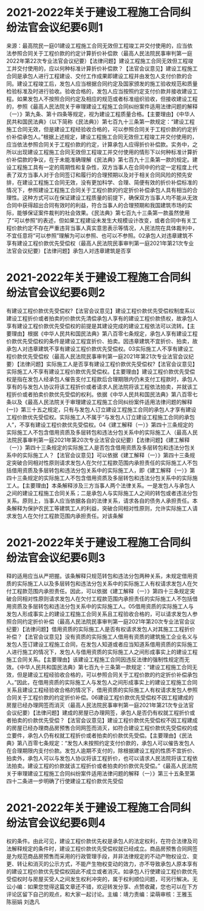 # 2021-2022年关于建设工程施工合同纠纷法官会议纪要6则1

来源：最高院民一庭01建设工程施工合同无效但工程竣工并交付使用的，应当依法参照合同关于工程价款的约定计算折价补偿款（最高人民法院民事审判第一庭2022年第22次专业法官会议纪要）【法律问题】建设工程施工合同无效但工程竣工并交付使用的，应以何种标准计算折价补偿款？【法官会议意见】建设工程施工合同是承包人进行工程建设、交付工作成果即建设工程并由发包人支付价款的合同。建设工程竣工后，发包人应当根据合同约定及国家颁发的施工验收规范和质量检验标准及时进行验收。验收合格的，发包人应当按照约定支付价款并接收建设工程。如果发包人不按照合同约定及相应的规范或者标准组织验收，但接收建设工程的，参照《最高人民法院关于审理建设工程施工合同纠纷案件适用法律问题的解释（一）》第九条、第十四条等规定，视为建设工程质量合格。【主要理由】《中华人民共和国民法典》（以下简称《民法典》）第七百九十三条第一款规定：“建设工程施工合同无效，但是建设工程经验收合格的，可以参照合同关于工程价款的约定折价补偿承包人。”根据上述规定，建设工程施工合同无效但工程竣工并交付使用的，应当依法参照合同关于工程价款的约定，计算承包人应得折价补偿款。实务中，之所以出现建设工程施工合同无效但工程竣工并交付使用的情形下以何种标准计算折价补偿款的争议，在于未能准确理解《民法典》第七百九十三条第一款的规定。建设工程施工具有一定的周期性和复杂性，双方当事人在合同中的约定一定程度上代表了双方当事人对于合同签订和履行的合理预期以及对于相关合同风险的预先安排，在建设工程施工合同无效，没有更加科学、合理、简便有效的折价补偿标准的情况下，参照建设工程施工合同关于工程价款的约定折价补偿承包人具有相当的合理性。这种方式可以在保证建设工程质量的前提下，确保双方当事人均不能从无效合同中获得超出合同有效时的利益，符合当事人的合理预期和我国建筑市场的实际，能够保证案件裁判的社会效果。《民法典》第七百九十三条第一款虽然使用了“可以参照”的表述，但如果工程建设未发生大规模设计改变，或者合同中有关工程价款约定不存在严重违背当事人真实意思表示等情况，人民法院在具体裁判中，不宜任意将“可以参照”理解为可以参照、也可以不参照。02承包人对违章建筑不享有建设工程价款优先受偿权（最高人民法院民事审判第一庭2021年第21次专业法官会议纪要）【法律问题】承包人对违章建筑是否享

# 2021-2022年关于建设工程施工合同纠纷法官会议纪要6则2

有建设工程价款优先受偿权?【法官会议意见】建设工程价款优先受偿权制度系以建设工程折价或者拍卖的价款优先清偿承包人享有的建设工程价款债权，故承包人享有建设工程价款优先受偿权的前提是其建设完成的建设工程依法可以流转。【主要理由】根据《中华人民共和国民法典》第八百零七条规定，承包人享有建设工程价款优先受偿权的条件是建设工程宜折价、拍卖。因违章建筑不宜折价、拍卖，故承包人对违章建筑不享有建设工程价款优先受偿权。03实际施工人不享有建设工程价款优先受偿权（最高人民法院民事审判第一庭2021年第21次专业法官会议纪要）【法律问题】实际施工人是否享有建设工程价款优先受偿权?【法官会议意见】实际施工人不享有建设工程价款优先受偿权。【主要理由】建设工程价款优先受偿权是指在发包人经承包人催告支付工程款后合理期限内仍未支付工程款时，承包人享有的与发包人协议将该工程折价或者请求人民法院将该工程依法拍卖，并就该工程折价或者拍卖价款优先受偿的权利。依据《中华人民共和国民法典》第八百零七条以及《最高人民法院关于审理建设工程施工合同纠纷案件适用法律问题的解释(一)》第三十五之规定，只有与发包人订立建设工程施工合同的承包人才享有建设工程价款优先受偿权。实际施工人不属于“与发包人订立建设工程施工合同的承包人”，不享有建设工程价款优先受偿权。04《建工解释（一）》第四十三条规定的实际施工人不包含借用资质及多层转包和违法分包关系中的实际施工人（最高人民法院民事审判第一庭2021年第20次专业法官会议纪要）【法律问题】《建工解释（一）》第四十三条规定的实际施工人是否包含借用资质及多层转包和违法分包关系中的实际施工人？【法官会议意见】可以依据《建工解释（一）》第四十三条规定突破合同相对性原则请求发包人在欠付工程款范围内承担责任的实际施工人不包括借用资质及多层转包和违法分包关系中的实际施工人，即《建工解释（一）》第四十三条规定的实际施工人不包含借用资质及多层转包和违法分包关系中的实际施工人。【主要理由】本条解释涉及三方当事人两个法律关系。一是发包人与承包人之间的建设工程施工合同关系；二是承包人与实际施工人之间的转包或者违法分包关系。原则上，当事人应当依据各自的法律关系，请求各自的债务人承担责任。本条解释为保护农民工等建筑工人的利益，突破合同相对性原则，允许实际施工人请求发包人在欠付工程款范围内承担责任。对该条解

# 2021-2022年关于建设工程施工合同纠纷法官会议纪要6则3

释的适用应当从严把握。该条解释只规范转包和违法分包两种关系，未规定借用资质的实际施工人以及多层转包和违法分包关系中的实际施工人有权请求发包人在欠付工程款范围内承担责任。因此，可以依据《建工解释（一）》第四十三条规定突破合同相对性原则请求发包人在欠付工程款范围内承担责任的实际施工人不包括借用资质及多层转包和违法分包关系中的实际施工人。05借用资质的实际施工人与发包人形成事实上的建设工程施工合同关系且工程验收合格的，可以请求发包人参照合同约定折价补偿（最高人民法院民事审判第一庭2021年第20次专业法官会议纪要）【法律问题】借用资质的实际施工人是否有权请求发包人对其施工工程折价补偿？【法官会议意见】没有资质的实际施工人借用有资质的建筑施工企业名义与发包人签订建设工程施工合同，在发包人知道或者应当知道系借用资质的实际施工人进行施工的情况下，发包人与借用资质的实际施工人之间形成事实上的建设工程施工合同关系。【主要理由】该建设工程施工合同因违反法律的强制性规定而无效。《中华人民共和国民法典》第七百九十三条第一款规定：“建设工程施工合同无效，但是建设工程经验收合格的，可以参照合同关于工程价款的约定折价补偿承包人。”因此，在借用资质的实际施工人与发包人之间形成事实上的建设工程施工合同关系且建设工程经验收合格的情况下，借用资质的实际施工人有权请求发包人参照合同关于工程价款的约定折价补偿。06建设工程价款优先受偿权不因工程建成的房屋已经办理网签而消灭（最高人民法院民事审判第一庭2021年第21次专业法官会议纪要）【法律问题】建成的房屋已办理网签，承包人是否仍有权就工程折价或者拍卖的价款优先受偿？【法官会议意见】建设工程价款优先受偿权不因工程建成的房屋已经办理商品房预售合同网签而消灭，如符合建设工程价款优先受偿权的成立要件，承包人仍有权就工程折价或者拍卖的价款优先受偿。【主要理由】《民法典》第八百零七条规定：“发包人未按照约定支付价款的，承包人可以催告发包人在合理期限内支付价款。发包人逾期不支付的，除根据建设工程的性质不宜折价、拍卖外，承包人可以与发包人协议将该工程折价，也可以请求人民法院将该工程依法拍卖。建设工程的价款就该工程折价或者拍卖的价款优先受偿。”《最高人民法院关于审理建设工程施工合同纠纷案件适用法律问题的解释（一）》第三十五条至第四十二条进一步明确了行使建设工程价款优先受偿

# 2021-2022年关于建设工程施工合同纠纷法官会议纪要6则4

权的条件。由此可见，建设工程价款优先权是承包人的法定权利，在符合法律及司法解释规定的条件时，建设工程价款优先受偿权就已经成立。商品房预售合同网签是为规范商品房预售而采用的行政管理手段，并非法律规定的不动产物权设立、变更、转让和消灭的公示方式，不能产生物权变动的效力，亦不导致承包人原本享有的建设工程价款优先受偿权因此不成立或者消灭。如承包人行使建设工程价款优先受偿权时与房屋买受人之间发生权利冲突的，属于权利顺位问题，可另行解决。无讼小编：如果您觉得这篇文章还不错，欢迎转发分享、点赞收藏，您也可以在下方评论区留下自己的观点，和大家一起讨论。主编：靖力责编：梁萌审核：王雅玉 陈丽娟 刘逸凡

